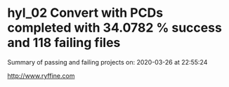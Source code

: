 # hyl_02 Convert with PCDs completed with 34.0782 % success and 118 failing files

Summary of passing and failing projects on: 2020-03-26 at 22:55:24

http://www.ryffine.com
